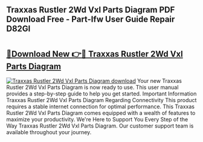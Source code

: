 ## Traxxas Rustler 2Wd Vxl Parts Diagram PDF Download Free - Part-Ifw User Guide Repair D82Gl

# <h2><a href="http://dfk0mpo.blite.top/?on=Traxxas+Rustler+2Wd+Vxl+Parts+Diagram">🔗Download New 👉🔴 Traxxas Rustler 2Wd Vxl Parts Diagram</a></h2>

[![Traxxas Rustler 2Wd Vxl Parts Diagram download](https://i.imgur.com/lujVjoI.png)](http://dfk0mpo.blite.top/?on=Traxxas+Rustler+2Wd+Vxl+Parts+Diagram)
Your new Traxxas Rustler 2Wd Vxl Parts Diagram is now ready to use. This user manual provides a step-by-step guide to help you get started. Important Information Traxxas Rustler 2Wd Vxl Parts Diagram Regarding Connectivity This product requires a stable internet connection for optimal performance. This Traxxas Rustler 2Wd Vxl Parts Diagram comes equipped with a wealth of features to maximize your productivity. We're Here to Support You Every Step of the Way Traxxas Rustler 2Wd Vxl Parts Diagram. Our customer support team is available throughout your journey.
